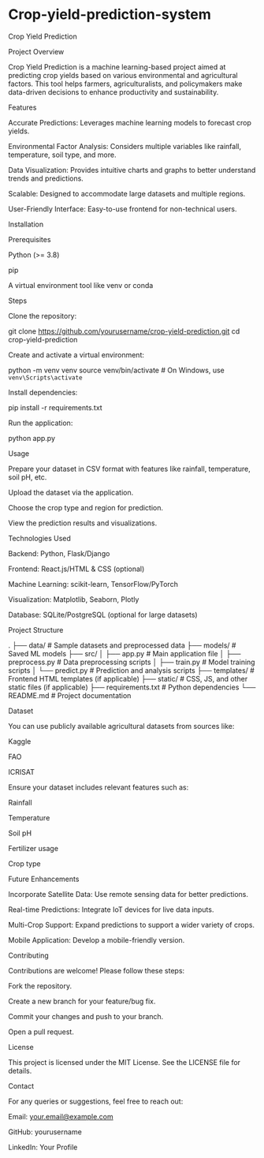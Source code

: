 # Crop-yield-prediction-system

Crop Yield Prediction

Project Overview

Crop Yield Prediction is a machine learning-based project aimed at predicting crop yields based on various environmental and agricultural factors. This tool helps farmers, agriculturalists, and policymakers make data-driven decisions to enhance productivity and sustainability.



Features

Accurate Predictions: Leverages machine learning models to forecast crop yields.

Environmental Factor Analysis: Considers multiple variables like rainfall, temperature, soil type, and more.

Data Visualization: Provides intuitive charts and graphs to better understand trends and predictions.

Scalable: Designed to accommodate large datasets and multiple regions.

User-Friendly Interface: Easy-to-use frontend for non-technical users.


Installation

Prerequisites

Python (>= 3.8)

pip

A virtual environment tool like venv or conda

Steps

Clone the repository:

git clone https://github.com/yourusername/crop-yield-prediction.git
cd crop-yield-prediction

Create and activate a virtual environment:

python -m venv venv
source venv/bin/activate  # On Windows, use `venv\Scripts\activate`

Install dependencies:

pip install -r requirements.txt

Run the application:

python app.py

Usage

Prepare your dataset in CSV format with features like rainfall, temperature, soil pH, etc.

Upload the dataset via the application.

Choose the crop type and region for prediction.

View the prediction results and visualizations.

Technologies Used

Backend: Python, Flask/Django

Frontend: React.js/HTML & CSS (optional)

Machine Learning: scikit-learn, TensorFlow/PyTorch

Visualization: Matplotlib, Seaborn, Plotly

Database: SQLite/PostgreSQL (optional for large datasets)

Project Structure

.
├── data/                  # Sample datasets and preprocessed data
├── models/                # Saved ML models
├── src/
│   ├── app.py            # Main application file
│   ├── preprocess.py     # Data preprocessing scripts
│   ├── train.py          # Model training scripts
│   └── predict.py        # Prediction and analysis scripts
├── templates/            # Frontend HTML templates (if applicable)
├── static/               # CSS, JS, and other static files (if applicable)
├── requirements.txt      # Python dependencies
└── README.md             # Project documentation

Dataset

You can use publicly available agricultural datasets from sources like:

Kaggle

FAO

ICRISAT

Ensure your dataset includes relevant features such as:

Rainfall

Temperature

Soil pH

Fertilizer usage

Crop type

Future Enhancements

Incorporate Satellite Data: Use remote sensing data for better predictions.

Real-time Predictions: Integrate IoT devices for live data inputs.

Multi-Crop Support: Expand predictions to support a wider variety of crops.

Mobile Application: Develop a mobile-friendly version.

Contributing

Contributions are welcome! Please follow these steps:

Fork the repository.

Create a new branch for your feature/bug fix.

Commit your changes and push to your branch.

Open a pull request.

License

This project is licensed under the MIT License. See the LICENSE file for details.

Contact

For any queries or suggestions, feel free to reach out:

Email: your.email@example.com

GitHub: yourusername

LinkedIn: Your Profile

